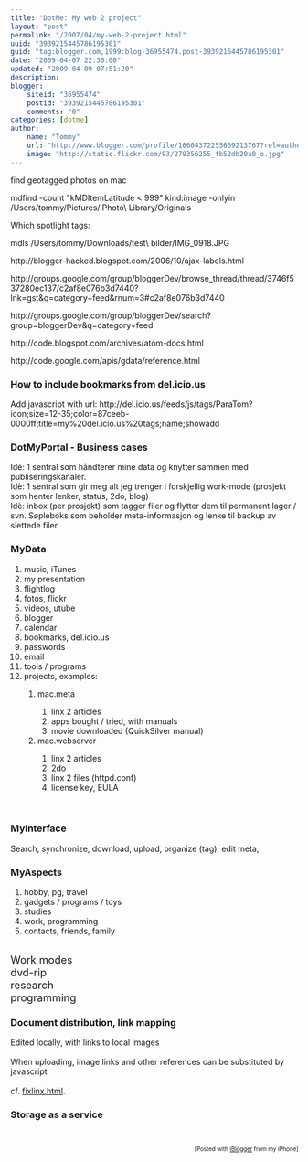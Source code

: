```yaml
---
title: "DotMe: My web 2 project"
layout: "post"
permalink: "/2007/04/my-web-2-project.html"
uuid: "3939215445786195301"
guid: "tag:blogger.com,1999:blog-36955474.post-3939215445786195301"
date: "2009-04-07 22:30:00"
updated: "2009-04-09 07:51:20"
description: 
blogger:
    siteid: "36955474"
    postid: "3939215445786195301"
    comments: "0"
categories: [dotme]
author: 
    name: "Tommy"
    url: "http://www.blogger.com/profile/16604372255669213767?rel=author"
    image: "http://static.flickr.com/93/279356255_fb52db20a0_o.jpg"
---
```


<div class="css-full-post-content js-full-post-content">
<div xmlns='http://www.w3.org/1999/xhtml'><p>find geotagged photos on mac<br/></p><p>mdfind -count "kMDItemLatitude &lt; 999" kind:image -onlyin /Users/tommy/Pictures/iPhoto\ Library/Originals</p><p>Which spotlight tags:</p><p>mdls /Users/tommy/Downloads/test\ bilder/IMG_0918.JPG<br/></p><p>http://blogger-hacked.blogspot.com/2006/10/ajax-labels.html</p>http://groups.google.com/group/bloggerDev/browse_thread/thread/3746f537280ec137/c2af8e076b3d7440?lnk=gst&amp;q=category+feed&amp;rnum=3#c2af8e076b3d7440<br/><p>http://groups.google.com/group/bloggerDev/search?group=bloggerDev&amp;q=category+feed</p>http://code.blogspot.com/archives/atom-docs.html<br/><p>http://code.google.com/apis/gdata/reference.html</p><h3>How to include bookmarks from del.icio.us</h3>Add javascript with url: http://del.icio.us/feeds/js/tags/ParaTom?icon;size=12-35;color=87ceeb-0000ff;title=my%20del.icio.us%20tags;name;showadd<br/><h3>DotMyPortal - Business cases</h3>Idé: 1 sentral som håndterer mine data og knytter sammen med publiseringskanaler.<br/>Idè: 1 sentral som gir meg alt jeg trenger i forskjellig work-mode (prosjekt som henter lenker, status, 2do, blog)<br/>Idè: inbox (per prosjekt) som tagger filer og flytter dem til permanent lager / svn. Søpleboks som beholder meta-informasjon og lenke til backup av slettede filer<br/><h3>MyData</h3><ol><li>music, iTunes</li><li>my presentation</li><li>flightlog</li><li>fotos, flickr</li><li>videos, utube</li><li>blogger</li><li>calendar</li><li>bookmarks, del.icio.us</li><li>passwords</li><li>email</li><li>tools / programs</li><li>projects, examples:</li><ol><li>mac.meta</li><ol><li>linx 2 articles</li><li>apps bought / tried, with manuals</li><li>movie downloaded (QuickSilver manual)<br/></li></ol><li>mac.webserver</li><ol><li>linx 2 articles</li><li>2do</li><li>linx 2 files (httpd.conf)</li><li>license key, EULA<br/></li></ol></ol></ol><br/><h3>MyInterface</h3>Search, synchronize, download, upload, organize (tag), edit meta,<br/><h3>MyAspects<br/></h3><ol><li>hobby, pg, travel</li><li>gadgets / programs / toys</li><li>studies</li><li>work, programming</li><li>contacts, friends, family</li></ol><br/><span style='font-size: 130%;'>Work modes<br/><span style='font-size: 100%;'>dvd-rip<br/>research<br/>programming<br/></span></span><h3>Document distribution, link mapping</h3>Edited locally, with links to local images<br/><br/>When uploading, image links and other references can be substituted by javascript<br/><br/>cf. <a href='http://www.blogger.com/fixlinx.html'>fixlinx.html</a>.<br/><h3>Storage as a service</h3></div><div class="iblogger-footer"><br clear="all"/><p style="text-align:right;font-size:10px;">[Posted with <a href="http://illuminex.com/iBlogger/index.html">iBlogger</a> from my iPhone]</p><br/></div>

</div>